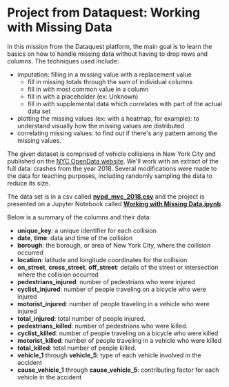 # Project from Dataquest: Working with Missing Data

In this mission from the Dataquest platform, the main goal is to learn the basics on how to handle missing data without having to drop rows and columns. The techniques used include: 

- imputation: filling in a missing value with a replacement value
  - fill in missing totals through the sum of individual columns
  - fill in with most common value in a column
  - fill in with a placeholder (ex: Unknown)
  - fill in with supplemental data which correlates with part of the actual data set
- plotting the missing values (ex: with a heatmap, for example): to understand visually how the missing values are distributed
- correlating missing values: to find out if there's any pattern among the missing values.

The given dataset is comprised of vehicle collisions in New York City and published on the [NYC OpenData website](https://data.cityofnewyork.us/Public-Safety/NYPD-Motor-Vehicle-Collisions/h9gi-nx95). We'll work with an extract of the full data: crashes from the year 2018. Several modifications were made to the data for teaching purposes, including randomly sampling the data to reduce its size.

The data set is in a csv called [__nypd_mvc_2018.csv__](https://github.com/clayamakita/missing_data_vehicles_collisions/blob/main/nypd_mvc_2018.csv) and the project is presented on a Jupyter Notebook called [__Working with Missing Data.ipynb__](https://github.com/clayamakita/missing_data_vehicles_collisions/blob/main/Working%20with%20Missing%20Data.ipynb).

Below is a summary of the columns and their data:

- __unique_key__: a unique identifier for each collision
- __date__, __time__: data and time of the collision
- __borough__: the borough, or area of New York City, where the collision occurred
- __location__: latitude and longitude coordinates for the collision
- __on_street__, __cross_street__, __off_street__: details of the street or intersection where the collision occurred
- __pedestrians_injured__: number of pedestrians who were injured
- __cyclist_injured__: number of people traveling on a bicycle who were injured
- __motorist_injured__: number of people traveling in a vehicle who were injured
- __total_injured__: total number of people injured.
- __pedestrians_killed__: number of pedestrians who were killed.
- __cyclist_killed__: number of people traveling on a bicycle who were killed
- __motorist_killed__: number of people traveling in a vehicle who were killed
- __total_killed__: total number of people killed.
- __vehicle_1__ through __vehicle_5__: type of each vehicle involved in the accident
- __cause_vehicle_1__ through __cause_vehicle_5__: contributing factor for each vehicle in the accident
